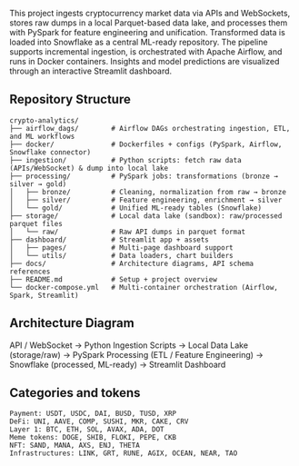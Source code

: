 This project ingests cryptocurrency market data via APIs and WebSockets, stores raw dumps in a local Parquet-based data lake, and processes them with PySpark for feature engineering and unification. Transformed data is loaded into Snowflake as a central ML-ready repository. The pipeline supports incremental ingestion, is orchestrated with Apache Airflow, and runs in Docker containers. Insights and model predictions are visualized through an interactive Streamlit dashboard.

## Repository Structure
```
crypto-analytics/
├── airflow_dags/        # Airflow DAGs orchestrating ingestion, ETL, and ML workflows
├── docker/              # Dockerfiles + configs (PySpark, Airflow, Snowflake connector)
├── ingestion/           # Python scripts: fetch raw data (APIs/WebSocket) & dump into local lake
├── processing/          # PySpark jobs: transformations (bronze → silver → gold)
│   ├── bronze/          # Cleaning, normalization from raw → bronze
│   ├── silver/          # Feature engineering, enrichment → silver
│   └── gold/            # Unified ML-ready tables (Snowflake)
├── storage/             # Local data lake (sandbox): raw/processed parquet files
│   └── raw/             # Raw API dumps in parquet format
├── dashboard/           # Streamlit app + assets
│   ├── pages/           # Multi-page dashboard support
│   └── utils/           # Data loaders, chart builders
├── docs/                # Architecture diagrams, API schema references
├── README.md            # Setup + project overview
└── docker-compose.yml   # Multi-container orchestration (Airflow, Spark, Streamlit)

```



## Architecture Diagram 
API / WebSocket → Python Ingestion Scripts → Local Data Lake (storage/raw) 
       → PySpark Processing (ETL / Feature Engineering) → Snowflake (processed, ML-ready) 
       → Streamlit Dashboard


## Categories and tokens

    Payment: USDT, USDC, DAI, BUSD, TUSD, XRP
    DeFi: UNI, AAVE, COMP, SUSHI, MKR, CAKE, CRV 
    Layer 1: BTC, ETH, SOL, AVAX, ADA, DOT
    Meme tokens: DOGE, SHIB, FLOKI, PEPE, CKB
    NFT: SAND, MANA, AXS, ENJ, THETA 
    Infrastructures: LINK, GRT, RUNE, AGIX, OCEAN, NEAR, TAO 


